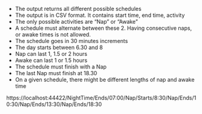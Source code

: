 - The output returns all different possible schedules
- The output is in CSV format. It contains start time, end time, activity
- The only possible activities are “Nap” or “Awake”
- A schedule must alternate between these 2. Having consecutive naps, or awake times is not allowed.
- The schedule goes in 30 minutes increments
- The day starts between 6.30 and 8
- Nap can last 1, 1.5 or 2 hours
- Awake can last 1 or 1.5 hours
- The schedule must finish with a Nap
- The last Nap must finish at 18.30
- On a given schedule, there might be different lengths of nap and awake time

https://localhost:44422/NightTime/Ends/07:00/Nap/Starts/8:30/Nap/Ends/10:30/Nap/Ends/13:30/Nap/Ends/18:30